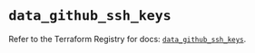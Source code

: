 # `data_github_ssh_keys`

Refer to the Terraform Registry for docs: [`data_github_ssh_keys`](https://registry.terraform.io/providers/integrations/github/6.2.1/docs/data-sources/ssh_keys).

